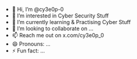 - 👋 Hi, I’m @cy3e0p-0
- 👀 I’m interested in Cyber Security Stuff
- 🌱 I’m currently learning & Practising Cyber Stuff
- 💞️ I’m looking to collaborate on ...
- 📫 Reach me out on x.com/cy3e0p_0
- 😄 Pronouns: ...
- ⚡ Fun fact: ...

<!---
cy3e0p-0/cy3e0p-0 is a ✨ special ✨ repository because its `README.md` (this file) appears on your GitHub profile.
You can click the Preview link to take a look at your changes.
--->
